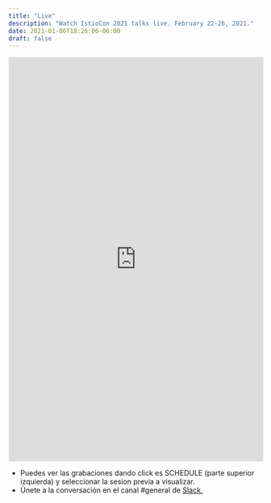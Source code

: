 ```yaml
---
title: "Live"
description: "Watch IstioCon 2021 talks live. February 22-26, 2021."
date: 2021-01-06T18:26:06-06:00
draft: false
---
```


<iframe width="100%" height="800" frameborder="0" marginheight="0" marginwidth="0" allowtransparency="true" src="https://www.crowdcast.io/e/data-days-2021?navlinks=false&embed=true" style="border: 1px solid #EEE;border-radius:3px" allowfullscreen="true" webkitallowfullscreen="true" mozallowfullscreen="true" allow="microphone; camera;"></iframe>

<div class="container">
<ul>
  <li>Puedes ver las grabaciones dando click es SCHEDULE (parte superior izquierda) y seleccionar la sesion previa a visualizar.</li>
  <li>Únete a la conversación en el canal #general de <a href="https://sg1.run/2021" target="_blank">Slack.</a</li>
</ul>